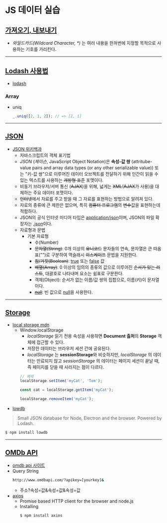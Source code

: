 # JS 데이터 실습
## [가져오기, 내보내기](https://github.com/dudcks5477/Front_end/tree/master/JS/js_level_up/js_data_practice/js/ex1.js)
- _와일드카드(Wildcard Character, *)_ 는 여러 내용을 한꺼번에 지정할 목적으로 사용하는 기호를 가리킨다.

----
## [Lodash 사용법](https://github.com/dudcks5477/Front_end/tree/master/JS/js_level_up/js_data_practice/js/ex2.js)
- [lodash](https://lodash.com/docs/4.17.15)
### Array
  - uniq
    ```js
    _.uniq([2, 1, 2]); // => [2, 1]
    ```

----
## [JSON](https://github.com/dudcks5477/Front_end/tree/master/JS/js_level_up/js_data_practice/js/ex3.js)
- [JSON 위키백과](https://ko.wikipedia.org/wiki/JSON)
  - 자바스크립트의 객체 표기법
  - _JSON_ (_제이슨_, JavaScript Object Notation)은 **속성-값 쌍** (attritube-value pairs and array data types (or any other serializable value)) 또는 "키-값 쌍"으로 이루어진 데이터 오브젝트를 전달하기 위해 인간이 읽을 수 있는 텍스트를 사용하는 ~~개방형 표준~~ 포맷이다.
  - 비동기 브라우저/서버 통신 (~~AJAX~~)을 위해, 넓게는 ~~XML~~(~~AJAX~~가 사용)을 대체하는 주요 데이터 포맷이다.
  - ~~인터넷~~에서 자료를 주고 받을 때 그 자료를 표현하는 방법으로 알려져 있다.
  - 자료의 종류에 큰 제한은 없으며, 특히 ~~컴퓨터 프로그램~~의 ~~변수~~값을 표현하는데 적합하다.
  - JSON의 공식 인터넷 미디어 타입은 <u>application/json</u>이며, JSON의 파일 확장자는 <u>.json</u>이다.
  - 자료형과 문법
    - 기본 자료형
      - 수(Number)
      - ~~문자열(String)~~: 0개 이상의 ~~유니코드~~ 문자들의 연속, 문자열은 큰 따옴표("")로 구분하여 역슬래시 ~~이스케이프~~ 문법을 지원한다.
      - ~~참/거짓(Boolean)~~: <u>true</u> 또는 <u>false</u> 값
      - ~~배열(Array)~~: 0 이상의 임의의 종류의 값으로 이루어진 ~~순서가 있는 리스트~~, 대괄호로 나타내며 요소는 쉼표로 구분한다.
      - 객체(Object): 순서가 없는 이름/값 쌍의 집합으로, 이름(키)이 문자열이다.
      - ~~<u>null</u>~~: 빈 값으로 <u>null</u>을 사용한다.

----
## [Storage](https://github.com/dudcks5477/Front_end/tree/master/JS/js_level_up/js_data_practice/js/ex4.js)
- [local storage mdn](https://developer.mozilla.org/ko/docs/Web/API/Window/localStorage)
  - Window.localStorage
    - _localStorage_ 읽기 전용 속성을 사용하면 **Document 출처**의 **Storage** 객체에 접근할 수 있다.
    - 저장한 데이터는 브라우저 세션 간에 공유된다.
    - _localStorage_ 는 **sessionStorage**와 비슷하지만, _localStorage_ 의 데이터는 만료되지 않고 _sessionStorage_ 의 데이터는 페이지 세션이 끝날 때, 즉 페이지를 닫을 때 사라지는 점이 다르다.
    ```js
    // 예제
    localStorage.setItem('myCat', 'Tom');

    const cat = localStorage.getItem('myCat');

    localStorage.removeItem('myCat');
    ```
- [lowdb](https://github.com/typicode/lowdb)
> Small JSON database for Node, Electron and the browser. Powered by Lodash.
```bash
$ npm install lowdb
```

----
## [OMDb API](https://github.com/dudcks5477/Front_end/tree/master/JS/js_level_up/js_data_practice/js/ex5.js)
- [omdb api 사이트](https://www.omdbapi.com/)
- Query String
  ```bash
  http://www.omdbapi.com/?apikey=[yourkey]&
  ```
  - 주소?속성=값&속성=값&속성=값
- [axios](https://github.com/axios/axios)
  - Promise based HTTP client for the browser and node.js
  - Installing
    ```bash
    $ npm install axios
    ```